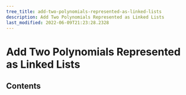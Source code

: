 ```yaml
---
tree_title: add-two-polynomials-represented-as-linked-lists
description: Add Two Polynomials Represented as Linked Lists
last_modified: 2022-06-09T21:23:28.2328
---
```


# Add Two Polynomials Represented as Linked Lists

## Contents
